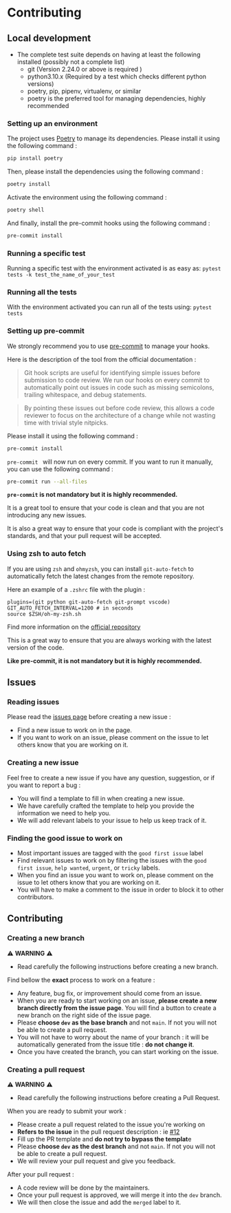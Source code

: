 # Contributing


## Local development

- The complete test suite depends on having at least the following installed
  (possibly not a complete list)
  - git (Version 2.24.0 or above is required )
  - python3.10.x (Required by a test which checks different python versions)
  <!-- - tox (or venv) -->
  - poetry, pip, pipenv, virtualenv, or similar
  - poetry is the preferred tool for managing dependencies, highly recommended

### Setting up an environment

The project uses [Poetry](https://python-poetry.org/) to manage its dependencies.
Please install it using the following command :

```bash
pip install poetry
```

Then, please install the dependencies using the following command :

```bash
poetry install
```

Activate the environment using the following command :

```bash
poetry shell
```

And finally, install the pre-commit hooks using the following command :

```bash
pre-commit install
```


### Running a specific test

Running a specific test with the environment activated is as easy as:
`pytest tests -k test_the_name_of_your_test`

### Running all the tests

With the environment activated you can run all of the tests
using:
`pytest tests`

### Setting up pre-commit

We strongly recommend you to use [pre-commit](https://pre-commit.com/) to manage your hooks.

Here is the description of the tool from the official documentation :

 > Git hook scripts are useful for identifying simple issues before submission to code review. We run our hooks on every commit to automatically point out issues in code such as missing semicolons, trailing whitespace, and debug statements. 
 
 > By pointing these issues out before code review, this allows a code reviewer to focus on the architecture of a change while not wasting time with trivial style nitpicks.

 Please install it using the following command :

```bash
pre-commit install
```

```pre-commit ``` will now run on every commit. If you want to run it manually, you can use the following command :

```bash
pre-commit run --all-files
```

**```pre-commit``` is not mandatory but it is highly recommended.** 

It is a great tool to ensure that your code is clean and that you are not introducing any new issues. 

It is also a great way to ensure that your code is compliant with the project's standards, and that your pull request will be accepted.



### Using zsh to auto fetch 

If you are using ```zsh``` and ```ohmyzsh```, you can install ```git-auto-fetch``` to automatically fetch the latest changes from the remote repository.

Here an example of a ```.zshrc``` file with the plugin :
```shell
plugins=(git python git-auto-fetch git-prompt vscode)
GIT_AUTO_FETCH_INTERVAL=1200 # in seconds
source $ZSH/oh-my-zsh.sh
```

Find more information on the [official repository](https://github.com/ohmyzsh/ohmyzsh/blob/master/plugins/git-auto-fetch/git-auto-fetch.plugin.zsh)

This is a great way to ensure that you are always working with the latest version of the code.

**Like pre-commit, it is not mandatory but it is highly recommended.**




## Issues

### Reading issues

Please read the [issues page](https://alexandregazagnes.github.io/awdible/issues/) before creating a new issue : 

* Find a new issue to work on in the page. 
* If you want to work on an issue, please comment on the issue to let others know that you are working on it.

### Creating a new issue

Feel free to create a new issue if you have any question, suggestion, or if you want to report a bug : 

* You will find a template to fill in when creating a new issue.
* We have carefully crafted the template to help you provide the information we need to help you.
* We will add relevant labels to your issue to help us keep track of it.


### Finding the good issue to work on  

* Most important issues are tagged with the `good first issue` label
* Find relevant issues to work on by filtering the issues with the `good first issue`, `help wanted`, `urgent`, or `tricky` labels.
* When you find an issue you want to work on, please comment on the issue to let others know that you are working on it.
* You will have to make a comment to the issue in order to block it to other contributors.



## Contributing

### Creating a new branch

⚠️ **WARNING** ⚠️ 

* Read carefully the following instructions before creating a new branch.


Find bellow the **exact** process to work on a feature : 

* Any feature, bug fix, or improvement should come from an issue.
* When you are ready to start working on an issue, **please create a new branch directly from the issue page**. You will find a button to create a new branch on the right side of the issue page.
* Please **choose `dev` as the base branch** and not `main`. If not you will not be able to create a pull request.
* You will not have to worry about the name of your branch : it will be automatically generated from the issue title : **do not change it**.
* Once you have created the branch, you can start working on the issue.


### Creating a pull request
⚠️ **WARNING** ⚠️ 

* Read carefully the following instructions before creating a Pull Request.


When you are ready to submit your work : 

* Please create a pull request related to the issue you're working on
* **Refers to the issue** in the pull request description : ie [#12]()
* Fill up the PR template and **do not try to bypass the templat**e
* Please **choose `dev` as the dest branch** and not `main`. If not you will not be able to create a pull request.
* We will review your pull request and give you feedback.

After your pull request : 

* A code review will be done by the maintainers.
* Once your pull request is approved, we will merge it into the `dev` branch.
* We will then close the issue and add the `merged` label to it.

